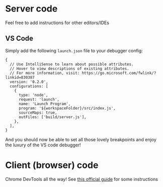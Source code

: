 # Server code

Feel free to add instructions for other editors/IDEs

## VS Code

Simply add the following `launch.json` file to your debugger config:

```json5
{
  // Use IntelliSense to learn about possible attributes.
  // Hover to view descriptions of existing attributes.
  // For more information, visit: https://go.microsoft.com/fwlink/?linkid=830387
  version: '0.2.0',
  configurations: [
    {
      type: 'node',
      request: 'launch',
      name: 'Launch Program',
      program: '${workspaceFolder}/src/index.js',
      sourceMaps: true,
      outFiles: ['build/server.js'],
    },
  ],
}
```

And you should now be able to set all those lovely breakpoints and enjoy the luxury of the VS code debugger!

# Client (browser) code

Chrome DevTools all the way! See [this official guide](https://developers.google.com/web/tools/chrome-devtools/) for some instructions
